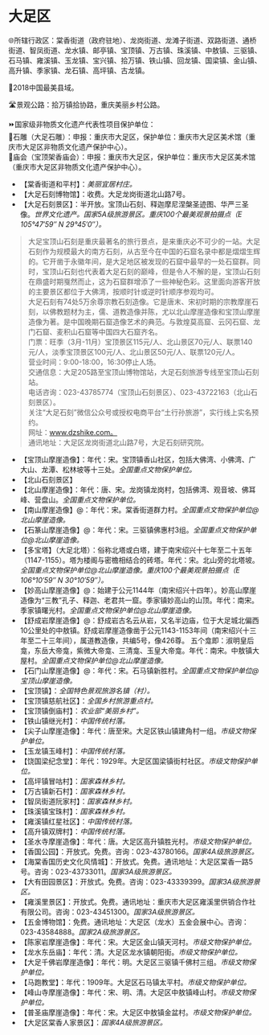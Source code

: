 # 大足区  
🌐所辖行政区：棠香街道（政府驻地）、龙岗街道、龙滩子街道、双路街道、通桥街道、智凤街道、龙水镇、邮亭镇、宝顶镇、万古镇、珠溪镇、中敖镇、三驱镇、石马镇、雍溪镇、玉龙镇、宝兴镇、拾万镇、铁山镇、回龙镇、国梁镇、金山镇、高升镇、季家镇、龙石镇、高坪镇、古龙镇。  
  
🏅2018中国最美县域。  
  
🛣️景观公路：拾万镇拾协路，重庆美丽乡村公路。  
  
⏩国家级非物质文化遗产代表性项目保护单位：  
🔸石雕（大足石雕）：申报：重庆市大足区，保护单位：重庆市大足区美术馆（重庆市大足区非物质文化遗产保护中心）。  
🔸庙会（宝顶架香庙会）：申报：重庆市大足区，保护单位：重庆市大足区美术馆（重庆市大足区非物质文化遗产保护中心）。  
  
* 【棠香街道和平村】：*美丽宜居村庄。*
* 【大足石刻博物馆】：收费。大足龙岗街道北山路7号。
* 【大足石刻景区】：半开放。宝顶山石刻、释迦摩尼涅槃圣迹图、华严三圣像。*世界文化遗产。国家5A级旅游景区。重庆100个最美观景拍摄点（E 105°47′59″ N 29°45′0″）。*      
> 大足宝顶山石刻是重庆最著名的旅行景点，是来重庆必不可少的一站。大足石刻作为规模最大的南方石刻，从古至今在中国的石窟名录中都是熠熠生辉的。它开凿于永徽年间，是大足地区被发现的石窟中最早的一处石窟群。同时，宝顶山石刻也代表着大足石刻的巅峰，但是令人不解的是，宝顶山石刻在鼎盛时期戛然而止，这为石窟群增添了一些神秘色彩。这里面向游客开放的主要景区都位于大佛湾，按顺时针或逆时针顺序参观均可。  
> 大足石刻有74处5万余尊宗教石刻造像。它是唐末、宋初时期的宗教摩崖石刻，以佛教题材为主，儒、道教造像并陈，尤以北山摩崖造像和宝顶山摩崖造像为著。是中国晚期石窟造像艺术的典范。与敦煌莫高窟、云冈石窟、龙门石窟、麦积山石窟等中国四大石窟齐名。  
> 门票：旺季（3月-11月）宝顶景区115元/人、北山景区70元/人、联票140元/人，淡季宝顶景区100元/人、北山景区50元/人、联票120元/人。  
> 营业时间：9:00-18:00，16:30停止人场。  
> 交通信息：大足205路至宝顶山博物馆站，大足石刻旅游专线至宝顶山石刻站。    
> 电话咨询：023-43785774（宝顶山石刻景区）、023-43722163（北山石刻景区）。  
> 关注“大足石刻”微信公众号或授权电商平台“土行孙旅游”，实行线上实名预约。  
> 网址：www.dzshike.com。  
> 通讯地址：大足区龙岗街道北山路7号，大足石刻研究院。  
* 【宝顶山摩崖造像】：年代：宋。宝顶镇香山社区，包括大佛湾、小佛湾、广大山、龙潭、松林坡等十三处。*全国重点文物保护单位。*
* 【北山石刻景区】
* 【北山摩崖造像】：年代：唐、宋。龙岗镇龙岗村，包括佛湾、观音坡、佛耳峰、营盘山。*全国重点文物保护单位。*
* 【南山摩崖造像】@：年代：宋。棠香街道群力村。*全国重点文物保护单位@北山摩崖造像。*
* 【石篆山摩崖造像】@：年代：宋。三驱镇佛惠村3组。*全国重点文物保护单位@北山摩崖造像。*
* 【多宝塔】（大足北塔）：俗称北塔或白塔，建于南宋绍兴十七年至二十五年（1147-1155）。塔为楼阁与密檐相结合的砖塔。年代：宋。北山旁的北塔坡。*全国重点文物保护单位@北山摩崖造像。重庆100个最美观景拍摄点（E 106°10′59″ N 30°10′59″）。*
* 【妙高山摩崖造像】@：始建于公元1144年（南宋绍兴十四年）。妙高山摩崖造像为“三教”孔子、释迦、老君共一窟。季家镇妙高山的山顶。年代：南宋。季家镇曙光村。*全国重点文物保护单位@北山摩崖造像。*
* 【舒成岩摩崖造像】@：舒成岩古名云从岩，又名半边庙，位于大足城北偏西10公里处的中敖镇。舒成岩摩崖造像凿于公元1143-1153年间（南宋绍兴十三年至二十三年间），属道教造像，共编5号，像426尊。  五个龛即：淑明皇后龛，东岳大帝龛，紫微大帝龛、三清龛、玉皇大帝龛。年代：南宋。中敖镇大屋村。*全国重点文物保护单位@北山摩崖造像。*
* 【石门山摩崖造像】@：年代：宋。石马镇新胜村。*全国重点文物保护单位@宝顶山摩崖造像。*
* 【宝顶镇】：*全国特色景观旅游名镇（村）。*
* 【宝顶镇慈航社区】：*全国乡村旅游重点村。*
* 【宝顶镇倒庙村】：*农业部“美丽乡村”。*
* 【铁山镇继光村】：*中国传统村落。*
* 【尖子山摩崖造像】：年代：唐至宋。大足区铁山镇建角村一组。*市级文物保护单位。*  
* 【玉龙镇玉峰村】：*中国传统村落。*
* 【饶国梁纪念堂】：年代：1929年。大足区国梁镇街村社区。*市级文物保护单位。*  
* 【高坪镇冒咕村】：*国家森林乡村。*
* 【万古镇新石村】：*国家森林乡村。*
* 【智凤街道阮家村】：*国家森林乡村。*
* 【珠溪镇宝珠村】：*国家森林乡村。*
* 【雍溪镇红星社区】：*中国传统村落。*
* 【高升镇双牌村】：*中国传统村落。*  
* 【圣水寺摩崖造像】：年代：唐。大足区高升镇胜光村。*市级文物保护单位。* 
* 【香国公园】：开放式。免费。咨询：023-43780166。*国家4A级旅游景区。*  
* 【海棠香国历史文化风情城】：开放式。免费。通讯地址：大足区棠香一路5号。咨询：023-43733011。*国家3A级旅游景区。*  
* 【大有田园景区】：开放式。免费。咨询：023-43339399。*国家3A级旅游景区。*  
* 【雍溪里景区】：开放式。免费。通讯地址：重庆市大足区雍溪里供销合作社有限公司。咨询：023-43451300。*国家3A级旅游景区。*  
* 【五金博物馆】：免费。通讯地址：大足区（龙水）五金会展中心。咨询：023-43584888。*国家2A级旅游景区。*    
* 【陈家岩摩崖造像】：年代：宋。大足区金山镇天河村。*市级文物保护单位。* 
* 【龙水东岳庙】：年代：清。大足区龙水镇朝阳街。*市级文物保护单位。*  
* 【大足千佛岩摩崖造像】：年代：明。大足区三驱镇千佛村三组。*市级文物保护单位。*  
* 【马跑教堂】：年代：1909年。大足区石马镇太平村。*市级文物保护单位。*  
* 【峰山寺摩崖造像】：年代：宋、明、清。大足区中敖镇峰山村。*市级文物保护单位。*  
* 【普圣庙摩崖造像】：年代：宋。大足区中敖镇金盆村。*市级文物保护单位。*    
* 【大足区棠香人家景区】：*国家4A级旅游景区。* 